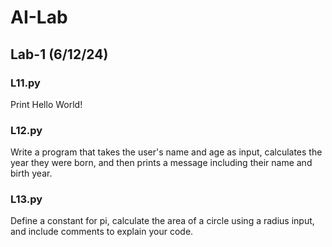 # AI-Lab 

## Lab-1 (6/12/24)

### L11.py
Print Hello World!

### L12.py
Write a program that takes the user's name and age as input, calculates the year they were born, and then prints a message including their name and birth year.

### L13.py

Define a constant for pi, calculate the area of a circle using a radius input, and include comments to explain your code.
